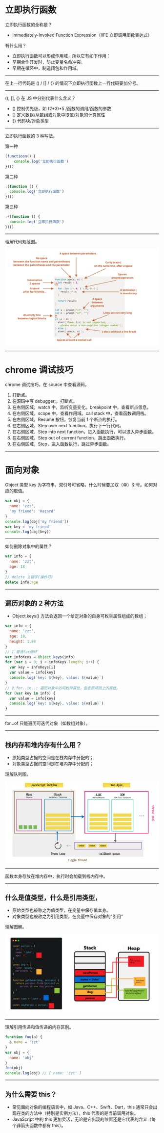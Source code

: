 # 立即执行函数

立即执行函数的全称是？

- Immediately-Invoked Function Expression（IIFE 立即调用函数表达式）

有什么用？

- 立即执行函数可以形成作用域，所以它有如下作用：
- 早期合作开发时，防止变量名命冲突。
- 早期在循环中，制造闭包和作用域。

---

在上一行代码是 () / [] / {} 的情况下立即执行函数上一行代码要加分号。

---

(), [], {} 在 JS 中分别代表什么含义？

- () 控制优先级，如 (2+3)\*5 /函数的调用/函数的参数
- [] 定义数组/从数组或对象中取值/对象的计算属性
- {} 代码块/对象类型

---

立即执行函数的 3 种写法。

第一种

```javascript
(functioon() {
	console.log('立即执行函数')
})()
```

第二种

```javascript
;(function () {
  console.log('立即执行函数')
})()
```

第三种

```javascript
;+(function () {
  console.log('立即执行函数')
})()
```

---

理解代码规范图。

![](NodeAssets/代码规范图.jpg)

---

# chrome 调试技巧

chrome 调试技巧，在 source 中查看源码，

1. 打断点。
2. 在源码中写 debugger;，打断点。
3. 在右侧区域，watch 中，监听变量变化。breakpoint 中，查看断点信息。
4. 在右侧区域，scope 中，查看作用域。call stack 中，查看函数调用栈。
5. 在右侧区域，Resume 按钮，恢复当前 1 个断点的执行。
6. 在右侧区域，Step over next function，执行下一行代码。
7. 在右侧区域，Step into next function，进入函数执行，可以进入异步函数。
8. 在右侧区域，Step out of current function，跳出函数执行。
9. 在右侧区域，Step，进入函数执行，跳过异步函数。

---

# 面向对象

Object 类型 key 为字符串，双引号可省略，什么时候要加双（单）引号。如何对应的取值。

```javascript
var obj = {
  name: 'zzt',
  'my friend': 'Hazard'
}
console.log(obj['my friend'])
var key = 'my friend'
console.log(obj[key])
```

---

如何删除对象中的属性？

```javascript
var info = {
  name: 'zzt',
  age: 18
}
// delete 关键字(操作符)
delete info.age
```

---

## 遍历对象的 2 种方法

- Object.keys() 方法会返回一个给定对象的自身可枚举属性组成的数组；

```javascript
var info = {
  name: 'zzt',
  age: 18,
  height: 1.88
}
// 1.普通for循环
var infoKeys = Object.keys(info)
for (var i = 0; i < infoKeys.length; i++) {
  var key = infoKeys[i]
  var value = info[key]
  console.log(`key: ${key}, value: ${value}`)
}
// 2.for..in..: 遍历对象中的可枚举属性，包含原项链上的属性。
for (var key in info) {
  var value = info[key]
  console.log(`key: ${key}, value: ${value}`)
}
```

---

for...of 只能遍历可迭代对象（如数组对象）。

---

## 栈内存和堆内存有什么用？

- 原始类型占据的空间是在栈内存中分配的；
- 对象类型占据的空间是在堆内存中分配的；

理解队列图。

![](NodeAssets/栈内存堆内存事件循环.jpg)

---

函数本身存放在堆内存中，执行时会加载到栈内存中。

---

## 什么是值类型，什么是引用类型，

- 原始类型也被称之为值类型，在变量中保存值本身。
- 对象类型也被称之为引用类型，在变量中保存对象的“引用”

理解图解。

![](NodeAssets/值类型引用类型.jpg)

---

理解引用传递和值传递的内存区别。

```javascript
function foo(a) {
  a.name = 'zzt'
}
var obj = {
  name: 'obj'
}
foo(obj)
console.log(obj) // { name: 'zzt' }
```

---

## 为什么需要 this？

- 常见面向对象的编程语言中，如 Java、C++、Swift、Dart，this 通常只会出现在类的方法中（特别是实例方法），this 代表的是当前调用对象。
- JavaScript 中的 this 更加灵活，无论是它出现的位置还是它代表的含义（每个非箭头函数中都有 this）。
